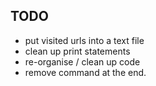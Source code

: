 ## TODO
- put visited urls into a text file
- clean up print statements
- re-organise / clean up code
- remove command at the end.
